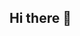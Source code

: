 ## Hi there 👋

<!--
**ayla61/ayla61** is a ✨ _special_ ✨ repository because its `README.md` (this file) appears on your GitHub profile.

Here are some ideas to get you started:

- 🔭  I’m currently working on developing innovative web applications.
- 🎓 I studied web development at ISTA NTIC in Settat.
- 🌱 I’m currently learning about the latest frameworks and tools.
- ⚡ Fun fact: I’m a tech enthusiast with a passion for problem-solving.
-->

